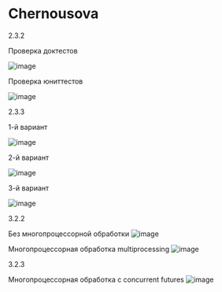 # Chernousova

2.3.2

Проверка доктестов

![image](https://user-images.githubusercontent.com/103453818/205706942-6784907c-6773-4601-964a-c9d5bf43e832.png)

Проверка юниттестов

![image](https://user-images.githubusercontent.com/103453818/205707044-08e7bf67-70bc-4afd-94d4-9734d2c4a45c.png)

2.3.3

1-й вариант

![image](https://user-images.githubusercontent.com/103453818/205712287-75e6960a-78ba-4199-b462-e13c1fe1c5d0.png)

2-й вариант

![image](https://user-images.githubusercontent.com/103453818/205712750-8babfdc4-aa23-49c4-bb14-44f4ee550238.png)

3-й вариант

![image](https://user-images.githubusercontent.com/103453818/205713273-857d215d-5cbf-4e27-aae9-4e777726dfee.png)


3.2.2

Без многопроцессорной обработки
![image](https://user-images.githubusercontent.com/103453818/206860105-11a9b607-1eac-4def-809b-0b951238663d.png)

Многопроцессорная обработка multiprocessing
![image](https://user-images.githubusercontent.com/103453818/206860127-b72cd254-18bd-4db0-9224-de2d38c70c99.png)

3.2.3

Многопроцессорная обработка с concurrent futures
![image](https://user-images.githubusercontent.com/103453818/206860157-0b35a741-49fc-43df-8913-2c1f7677122e.png)
